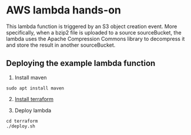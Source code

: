 # AWS lambda hands-on

This lambda function is triggered by an S3 object creation event. More specifically, when a bzip2 file is uploaded to a source sourceBucket, the lambda uses the Apache Compression Commons library to decompress it and store the result in another sourceBucket.

## Deploying the example lambda function

1. Install maven

```
sudo apt install maven
```


2. [Install terraform](https://www.terraform.io/intro/getting-started/install.html)


3. Deploy lambda

```
cd terraform
./deploy.sh
```